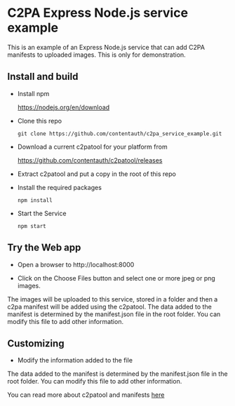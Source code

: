 # C2PA Express Node.js service example 

This is an example of an Express Node.js service that can add C2PA manifests to uploaded images. This is only for demonstration.

## Install and build
- Install npm 

    https://nodejs.org/en/download

- Clone this repo

    `git clone https://github.com/contentauth/c2pa_service_example.git`

- Download a current c2patool for your platform from 

    https://github.com/contentauth/c2patool/releases

- Extract c2patool and put a copy in the root of this repo

- Install the required packages

    `npm install`

- Start the Service

    `npm start`

## Try the Web app
- Open a browser to http://localhost:8000

- Click on the Choose Files button and select one or more jpeg or png images. 

The images will be uploaded to this service, stored in a folder and then a c2pa manifest will be added using the c2patool. The data added to the manifest is determined by the manifest.json file in the root folder. You can modify this file to add other information.

## Customizing

- Modify the information added to the file

The data added to the manifest is determined by the manifest.json file in the root folder. You can modify this file to add other information.

You can read more about c2patool and manifests [here](https://github.com/contentauth/c2patool)





